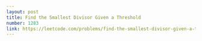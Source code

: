 ```yaml
---
layout: post
title: Find the Smallest Divisor Given a Threshold
number: 1283
link: https://leetcode.com/problems/find-the-smallest-divisor-given-a-threshold
---
```

